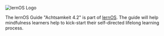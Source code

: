 ![lernOS Logo](https://github.com/simondueckert/lernos-core/raw/master/images/lernOS-logo-400px.png)

The lernOS Guide "Achtsamkeit 4.2" is part of [lernOS](https://lernos.org). The guide will help mindfulness learners help to kick-start their self-directed lifelong learning process.
